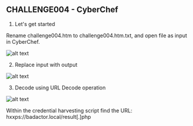 ## CHALLENGE004 - CyberChef

1. Let's get started 

Rename challenge004.htm to challenge004.htm.txt, and open file as input in CyberChef.

![alt text](https://github.com/ATTACKnDEFEND/Deobfuscation-Challenges/blob/main/challenge004/solution/images/C4-1.png)

2. Replace input with output

![alt text](https://github.com/ATTACKnDEFEND/Deobfuscation-Challenges/blob/main/challenge004/solution/images/C4-2.png)

3. Decode using URL Decode operation

![alt text](https://github.com/ATTACKnDEFEND/Deobfuscation-Challenges/blob/main/challenge004/solution/images/C4-3.png)

Within the credential harvesting script find the URL: hxxps://badactor.local/result[.]php

